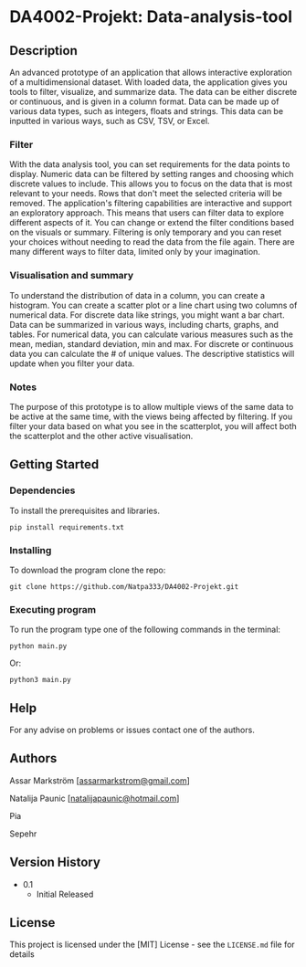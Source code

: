 # DA4002-Projekt: Data-analysis-tool

## Description

An advanced prototype of an application that allows interactive exploration of a multidimensional dataset. With loaded data, the application gives you tools to filter, visualize, and summarize data. The data can be either discrete or continuous, and is given in a column format. Data can be made up of various data types, such as integers, floats and strings. This data can be inputted in various ways, such as CSV, TSV, or Excel.

### Filter

With the data analysis tool, you can set requirements for the data points to display. Numeric data can be filtered by setting ranges and choosing which discrete values to include. This allows you to focus on the data that is most relevant to your needs. Rows that don't meet the selected criteria will be removed. The application's filtering capabilities are interactive and support an exploratory approach. This means that users can filter data to explore different aspects of it. You can change or extend the filter conditions based on the visuals or summary. Filtering is only temporary and you can reset your choices without needing to read the data from the file again. There are many different ways to filter data, limited only by your imagination.

### Visualisation and summary

To understand the distribution of data in a column, you can create a histogram. You can create a scatter plot or a line chart using two columns of numerical data. For discrete data like strings, you might want a bar chart. Data can be summarized in various ways, including charts, graphs, and tables. For numerical data, you can calculate various measures such as the mean, median, standard deviation, min and max. For discrete or continuous data you can calculate the # of unique values. The descriptive statistics will update when you filter your data. 

### Notes

The purpose of this prototype is to allow multiple views of the same data to be active at the same time, with the views being affected by filtering. If you filter your data based on what you see in the scatterplot, you will affect both the scatterplot and the other active  visualisation.


## Getting Started

### Dependencies

To install the prerequisites and libraries.
```
pip install requirements.txt
```

### Installing

To download the program clone the repo:
```
git clone https://github.com/Natpa333/DA4002-Projekt.git
```

### Executing program

To run the program type one of the following commands in the terminal:
```
python main.py
```
Or:
```
python3 main.py
```

## Help

For any advise on problems or issues contact one of the authors.

## Authors

Assar Markström
[assarmarkstrom@gmail.com]

Natalija Paunic
[natalijapaunic@hotmail.com]

Pia

Sepehr

## Version History

* 0.1
    * Initial Released

## License

This project is licensed under the [MIT] License - see the `LICENSE.md` file for details
